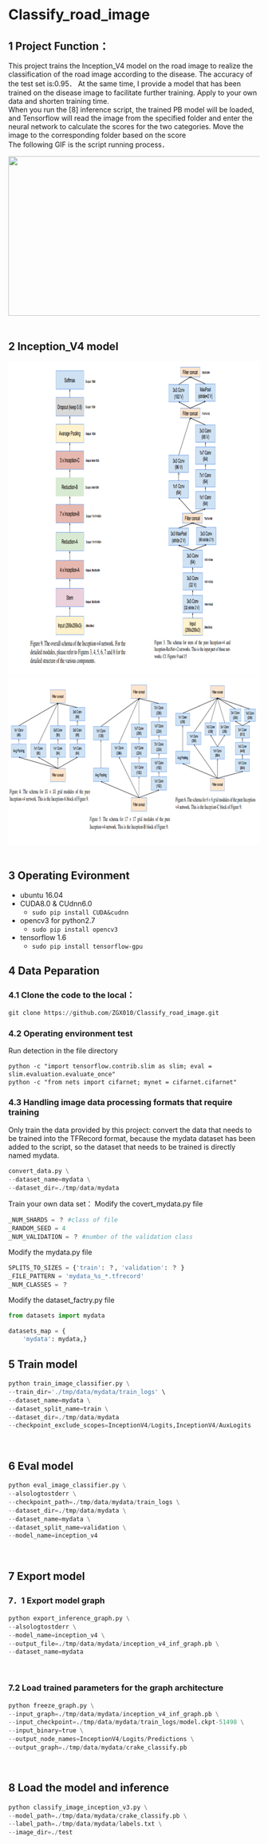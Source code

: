 # Classify_road_image
## 1  Project Function：<br>
This project trains the Inception_V4 model on the road image to realize the classification of the road image according to the disease. The accuracy of the test set is:0.95． At the same time, I provide a model that has been trained on the disease image to facilitate further training. Apply to your own data and shorten training time.<br>
When you run the [8] inference script, the trained PB model will be loaded, and Tensorflow will read the image from the specified folder and enter the neural network to calculate the scores for the two categories. Move the image to the corresponding folder based on the score<br>
The following GIF is the script running process．<br>
<div align=center><img width="520" height="320" src="https://github.com/ZGX010/Classify_road_image/blob/master/doc/classimage.gif"/></div>
<br>

## 2  Inception_V4 model

<div align=center><img width="1000" height="629" src="https://github.com/ZGX010/Classify_road_image/blob/master/doc/inceptionv4.png"/></div>
<div align=center><img width="1000" height="337" src="https://github.com/ZGX010/Classify_road_image/blob/master/doc/inceptionv4model.png"/></div>
<br>

## 3  Operating Evironment
* ubuntu 16.04
* CUDA8.0 & CUdnn6.0
  * ```sudo pip install CUDA&cudnn```
* opencv3 for python2.7
  * ```sudo pip install opencv3```
* tensorflow 1.6
  * ```sudo pip install tensorflow-gpu ```

## 4 Data Peparation
### 4.1 Clone the code to the local：<br>
```Python
git clone https://github.com/ZGX010/Classify_road_image.git
```
### 4.2 Operating environment test
Run detection in the file directory
```Ｐython
python -c "import tensorflow.contrib.slim as slim; eval = slim.evaluation.evaluate_once"
python -c "from nets import cifarnet; mynet = cifarnet.cifarnet"
```

### 4.3 Handling image data processing formats that require training

Only train the data provided by this project: convert the data that needs to be trained into the TFRecord format, because the mydata dataset has been added to the script, so the dataset that needs to be trained is directly named mydata.
```python
convert_data.py \
--dataset_name=mydata \
--dataset_dir=./tmp/data/mydata
```
Train your own data set：
Modify the covert_mydata.py file
```Python
_NUM_SHARDS = ？ #class of file
_RANDOM_SEED = 4
_NUM_VALIDATION = ？ #number of the validation class
```
Modify the mydata.py file
```python
SPLITS_TO_SIZES = {'train': ？, 'validation': ？ }
_FILE_PATTERN = 'mydata_%s_*.tfrecord'
_NUM_CLASSES = ？
```
Modify the dataset_factry.py file
```python
from datasets import mydata
```
```python
datasets_map = {
    'mydata': mydata,}
```

## 5  Train model
```Python
python train_image_classifier.py \
--train_dir='./tmp/data/mydata/train_logs' \
--dataset_name=mydata \
--dataset_split_name=train \
--dataset_dir=./tmp/data/mydata
--checkpoint_exclude_scopes=InceptionV4/Logits,InceptionV4/AuxLogits 
```
<br>

## 6  Eval model
```Python
python eval_image_classifier.py \
--alsologtostderr \
--checkpoint_path=./tmp/data/mydata/train_logs \
--dataset_dir=./tmp/data/mydata \
--dataset_name=mydata \
--dataset_split_name=validation \
--model_name=inception_v4
```
<br>

## 7  Export model
### 7．1 Export model graph
```Python
python export_inference_graph.py \
--alsologtostderr \
--model_name=inception_v4 \
--output_file=./tmp/data/mydata/inception_v4_inf_graph.pb \
--dataset_name=mydata
```
<br>

### 7.2 Load trained parameters for the graph architecture
```Python
python freeze_graph.py \
--input_graph=./tmp/data/mydata/inception_v4_inf_graph.pb \
--input_checkpoint=./tmp/data/mydata/train_logs/model.ckpt-51498 \
--input_binary=true \
--output_node_names=InceptionV4/Logits/Predictions \
--output_graph=./tmp/data/mydata/crake_classify.pb
```
<br>

## 8  Load the model and inference
```Python
python classify_image_inception_v3.py \
--model_path=./tmp/data/mydata/crake_classify.pb \
--label_path=./tmp/data/mydata/labels.txt \
--image_dir=./test
```
